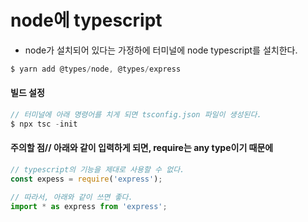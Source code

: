 # node에 typescript

* node가 설치되어 있다는 가정하에 터미널에 node typescript를 설치한다.

```typescript
$ yarn add @types/node, @types/express
```

#### 빌드 설정

```typescript
// 터미널에 아래 명령어를 치게 되면 tsconfig.json 파일이 생성된다.
$ npx tsc -init
```

#### 주의할 점// 아래와 같이 입력하게 되면, require는 any type이기 때문에

```typescript
// typescript의 기능을 제대로 사용할 수 없다.
const expess = require('express');

// 따라서, 아래와 같이 쓰면 좋다.
import * as express from 'express';
```

### 

